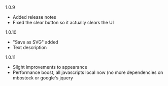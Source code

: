 1.0.9
 * Added release notes
 * Fixed the clear button so it actually clears the UI

1.0.10
 * "Save as SVG" added
 * Text description

1.0.11
 * Slight improvements to appearance
 * Performance boost, all javascripts local now (no more dependencies on mbostock or google's jquery
